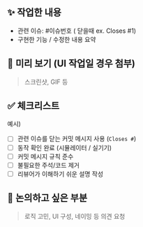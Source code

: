 ## ✨ 작업한 내용

- 관련 이슈: #이슈번호 ( 닫을때 ex. Closes #1)
- 구현한 기능 / 수정한 내용 요약

## 📸 미리 보기 (UI 작업일 경우 첨부)

> 스크린샷, GIF 등

## ✅ 체크리스트

예시)
- [ ] 관련 이슈를 닫는 커밋 메시지 사용 (`Closes #`)
- [ ] 동작 확인 완료 (시뮬레이터 / 실기기)
- [ ] 커밋 메시지 규칙 준수
- [ ] 불필요한 주석/코드 제거
- [ ] 리뷰어가 이해하기 쉬운 설명 작성

## 💬 논의하고 싶은 부분

> 로직 고민, UI 구성, 네이밍 등 의견 요청